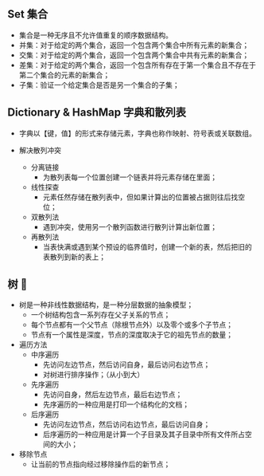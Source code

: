 
## Set 集合
- 集合是一种无序且不允许值重复的顺序数据结构。
- 并集：对于给定的两个集合，返回一个包含两个集合中所有元素的新集合；
- 交集：对于给定的两个集合，返回一个包含两个集合中共有元素的新集合；
- 差集：对于给定的两个集合，返回一个包含所有存在于第一个集合且不存在于第二个集合的元素的新集合；
- 子集：验证一个给定集合是否是另一个集合的子集；

## Dictionary & HashMap 字典和散列表
- 字典以【键，值】的形式来存储元素，字典也称作映射、符号表或关联数组。

- 解决散列冲突
  - 分离链接
    - 为散列表每一个位置创建一个链表并将元素存储在里面；
  - 线性探查
    - 元素任然存储在散列表中，但如果计算出的位置被占据则往后找空位；
  - 双散列法
    - 遇到冲突，使用另一个散列函数进行散列计算出新位置；
  - 再散列法
    - 当表快满或遇到某个预设的临界值时，创建一个新的表，然后把旧的表散列到新的表上；

## 树 🌲
- 树是一种非线性数据结构，是一种分层数据的抽象模型；
  - 一个树结构包含一系列存在父子关系的节点；
  - 每个节点都有一个父节点（除根节点外）以及零个或多个子节点；
  - 节点有一个属性是深度，节点的深度取决于它的祖先节点的数量；
- 遍历方法
  - 中序遍历
    - 先访问左边节点，然后访问自身，最后访问右边节点；
    - 对树进行排序操作；（从小到大）
  - 先序遍历
    - 先访问自身，然后左边节点，最后右边节点；
    - 先序遍历的一种应用是打印一个结构化的文档；
  - 后序遍历
    - 先访问左边节点，然后访问右边节点，最后访问自身；
    - 后序遍历的一种应用是计算一个子目录及其子目录中所有文件所占空间的大小；
- 移除节点
  - 让当前的节点指向经过移除操作后的新节点；
